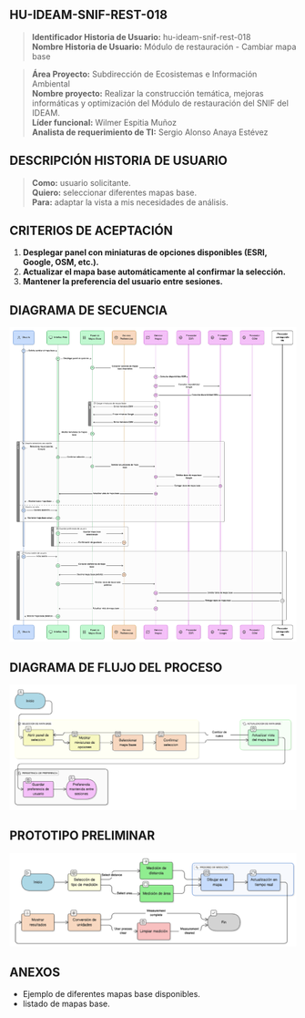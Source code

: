 ## HU-IDEAM-SNIF-REST-018

> **Identificador Historia de Usuario:** hu-ideam-snif-rest-018 \
> **Nombre Historia de Usuario:** Módulo de restauración - Cambiar mapa base

> **Área Proyecto:** Subdirección de Ecosistemas e Información Ambiental \
> **Nombre proyecto:** Realizar la construcción temática, mejoras informáticas y optimización del Módulo de restauración del SNIF del IDEAM. \
> **Líder funcional:** Wilmer Espitia Muñoz\
> **Analista de requerimiento de TI:** Sergio Alonso Anaya Estévez

## DESCRIPCIÓN HISTORIA DE USUARIO

> **Como:** usuario solicitante. \
> **Quiero:**  seleccionar diferentes mapas base. \
> **Para:** adaptar la vista a mis necesidades de análisis.

## CRITERIOS DE ACEPTACIÓN

1. **Desplegar panel con miniaturas de opciones disponibles (ESRI, Google, OSM, etc.).**
2. **Actualizar el mapa base automáticamente al confirmar la selección.**
3. **Mantener la preferencia del usuario entre sesiones.**



## DIAGRAMA DE SECUENCIA

![IMAGEN DIAGRAMA DE SECUENCIA](assets/secuencia-hu-ideam-snif-rest-018.png)

## DIAGRAMA DE FLUJO DEL PROCESO

![IMAGEN DIAGRAMA DE FLUJO DEL PROCESO](assets/actividades-hu-ideam-snif-rest-018.png)

## PROTOTIPO PRELIMINAR

![PROTOTIPO PRELIMINAR](assets/wireframe-hu-ideam-snif-rest-015.png)

## ANEXOS

- Ejemplo de diferentes mapas base disponibles.
- listado de mapas base.

